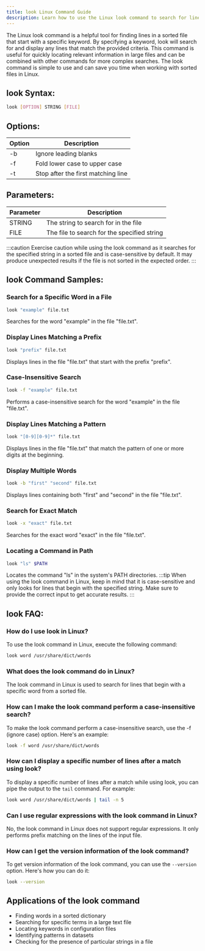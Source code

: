 ```yaml
---
title: look Linux Command Guide
description: Learn how to use the Linux look command to search for lines in a sorted file that begin with a specific keyword.
---
```


The Linux look command is a helpful tool for finding lines in a sorted file that start with a specific keyword. By specifying a keyword, look will search for and display any lines that match the provided criteria. This command is useful for quickly locating relevant information in large files and can be combined with other commands for more complex searches. The look command is simple to use and can save you time when working with sorted files in Linux.
## look Syntax:
```bash
look [OPTION] STRING [FILE]
```
## Options:
| Option | Description                             |
|--------|-----------------------------------------|
| -b     | Ignore leading blanks                   |
| -f     | Fold lower case to upper case           |
| -t     | Stop after the first matching line      |

## Parameters:
| Parameter | Description                               |
|-----------|-------------------------------------------|
| STRING    | The string to search for in the file      |
| FILE      | The file to search for the specified string|


:::caution
Exercise caution while using the look command as it searches for the specified string in a sorted file and is case-sensitive by default. It may produce unexpected results if the file is not sorted in the expected order.
:::
## look Command Samples:
### Search for a Specific Word in a File
```bash
look "example" file.txt
```
Searches for the word "example" in the file "file.txt".

### Display Lines Matching a Prefix
```bash
look "prefix" file.txt
```
Displays lines in the file "file.txt" that start with the prefix "prefix".

### Case-Insensitive Search
```bash
look -f "example" file.txt
```
Performs a case-insensitive search for the word "example" in the file "file.txt".

### Display Lines Matching a Pattern
```bash
look "[0-9][0-9]*" file.txt
```
Displays lines in the file "file.txt" that match the pattern of one or more digits at the beginning.

### Display Multiple Words
```bash
look -b "first" "second" file.txt
```
Displays lines containing both "first" and "second" in the file "file.txt".

### Search for Exact Match
```bash
look -x "exact" file.txt
```
Searches for the exact word "exact" in the file "file.txt".

### Locating a Command in Path
```bash
look "ls" $PATH
```
Locates the command "ls" in the system's PATH directories.
:::tip
When using the look command in Linux, keep in mind that it is case-sensitive and only looks for lines that begin with the specified string. Make sure to provide the correct input to get accurate results.
:::

## look FAQ:

### How do I use look in Linux?
To use the look command in Linux, execute the following command:
```bash
look word /usr/share/dict/words
```

### What does the look command do in Linux?
The look command in Linux is used to search for lines that begin with a specific word from a sorted file.

### How can I make the look command perform a case-insensitive search?
To make the look command perform a case-insensitive search, use the -f (ignore case) option. Here's an example:
```bash
look -f word /usr/share/dict/words
```

### How can I display a specific number of lines after a match using look?
To display a specific number of lines after a match while using look, you can pipe the output to the `tail` command. For example:
```bash
look word /usr/share/dict/words | tail -n 5
```

### Can I use regular expressions with the look command in Linux?
No, the look command in Linux does not support regular expressions. It only performs prefix matching on the lines of the input file.

### How can I get the version information of the look command?
To get version information of the look command, you can use the `--version` option. Here's how you can do it:
```bash
look --version
```
## Applications of the look command

- Finding words in a sorted dictionary
- Searching for specific terms in a large text file
- Locating keywords in configuration files
- Identifying patterns in datasets
- Checking for the presence of particular strings in a file